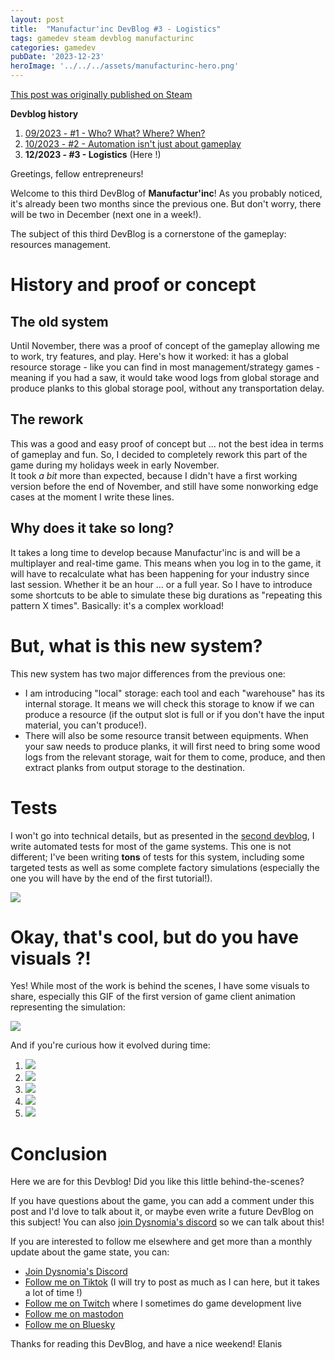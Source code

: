 ```yaml
---
layout: post
title:  "Manufactur'inc DevBlog #3 - Logistics"
tags: gamedev steam devblog manufacturinc
categories: gamedev
pubDate: '2023-12-23'
heroImage: '../../../assets/manufacturinc-hero.png'
---
```


[This post was originally published on Steam](https://store.steampowered.com/news/app/2146380/view/3883856311467351828)

**Devblog history**
1. [09/2023 - #1 - Who? What? Where? When?](https://store.steampowered.com/news/app/2146380/view/7184986051960660929)
2. [10/2023 - #2 - Automation isn't just about gameplay](https://store.steampowered.com/news/app/2146380/view/3737483611565199154)
3. **12/2023 - #3 - Logistics**  (Here !)

Greetings, fellow entrepreneurs!  
  
Welcome to this third DevBlog of **Manufactur'inc**! As you probably noticed, it's already been two months since the previous one. But don't worry, there will be two in December (next one in a week!).  
  
The subject of this third DevBlog is a cornerstone of the gameplay: resources management.  

# History and proof or concept

## The old system

Until November, there was a proof of concept of the gameplay allowing me to work, try features, and play. Here's how it worked: it has a global resource storage - like you can find in most management/strategy games - meaning if you had a saw, it would take wood logs from global storage and produce planks to this global storage pool, without any transportation delay.

## The rework

This was a good and easy proof of concept but ... not the best idea in terms of gameplay and fun. So, I decided to completely rework this part of the game during my holidays week in early November.  
It took *a bit* more than expected, because I didn't have a first working version before the end of November, and still have some nonworking edge cases at the moment I write these lines.

## Why does it take so long?

It takes a long time to develop because Manufactur'inc is and will be a multiplayer and real-time game. This means when you log in to the game, it will have to recalculate what has been happening for your industry since last session. Whether it be an hour ... or a full year. So I have to introduce some shortcuts to be able to simulate these big durations as "repeating this pattern X times". Basically: it's a complex workload!

# But, what is this new system?

This new system has two major differences from the previous one:  

*  I am introducing "local" storage: each tool and each "warehouse" has its internal storage. It means we will check this storage to know if we can produce a resource (if the output slot is full or if you don't have the input material, you can't produce!).
*  There will also be some resource transit between equipments. When your saw needs to produce planks, it will first need to bring some wood logs from the relevant storage, wait for them to come, produce, and then extract planks from output storage to the destination.


# Tests

I won't go into technical details, but as presented in the [second devblog](https://store.steampowered.com/news/app/2146380/view/3737483611565199154), I write automated tests for most of the game systems. This one is not different; I've been writing **tons** of tests for this system, including some targeted tests as well as some complete factory simulations (especially the one you will have by the end of the first tutorial!).

![](/assets/img/2023-12-23-manufacturinc-devblog-3-tests.png)

# Okay, that's cool, but do you have visuals ?!

Yes! While most of the work is behind the scenes, I have some visuals to share, especially this GIF of the first version of game client animation representing the simulation:

![](/assets/img/2023-12-23-manufacturinc-devblog-3-final-transfer.gif)

And if you're curious how it evolved during time:


1. ![](/assets/img/2023-12-23-manufacturinc-devblog-3-step-1.gif)
2. ![](/assets/img/2023-12-23-manufacturinc-devblog-3-step-2.gif)
3. ![](/assets/img/2023-12-23-manufacturinc-devblog-3-step-3.gif)
4. ![](/assets/img/2023-12-23-manufacturinc-devblog-3-step-4.gif)
5. ![](/assets/img/2023-12-23-manufacturinc-devblog-3-step-5.gif)

# Conclusion

Here we are for this Devblog! Did you like this little behind-the-scenes?  
  
If you have questions about the game, you can add a comment under this post and I'd love to talk about it, or maybe even write a future DevBlog on this subject!
You can also [join Dysnomia's discord](https://discord.com/invite/c8aARey) so we can talk about this!  
  
If you are interested to follow me elsewhere and get more than a monthly update about the game state, you can:
- [Join Dysnomia's Discord](https://discord.com/invite/c8aARey)
- [Follow me on Tiktok](https://www.tiktok.com/@elanis42) (I will try to post as much as I can here, but it takes a lot of time !)
- [Follow me on Twitch](https://www.twitch.tv/elanis42) where I sometimes do game development live
- [Follow me on mastodon](https://mastodon.gamedev.place/@Elanis)
- [Follow me on Bluesky](https://bsky.app/profile/elanis.eu)

Thanks for reading this DevBlog, and have a nice weekend!
Elanis